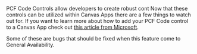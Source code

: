 PCF Code Controls allow developers to create robust cont Now that these controls can be utilized within Canvas Apps there are a few things to watch out for.  If you want to learn more about how to add your PCF Code control to a Canvas App check out [this article from Microsoft]([https://docs.microsoft.com/en-us/powerapps/developer/component-framework/component-framework-for-canvas-apps](https://docs.microsoft.com/en-us/powerapps/developer/component-framework/component-framework-for-canvas-apps)).

Some of these are bugs that should be fixed when this feature come to General Availability.
<!--stackedit_data:
eyJoaXN0b3J5IjpbLTE4NzMzMzk5NzFdfQ==
-->